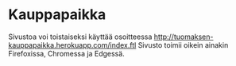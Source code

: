 # Kauppapaikka

Sivustoa voi toistaiseksi käyttää osoitteessa http://tuomaksen-kauppapaikka.herokuapp.com/index.ftl 
Sivusto toimii oikein ainakin Firefoxissa, Chromessa ja Edgessä.
